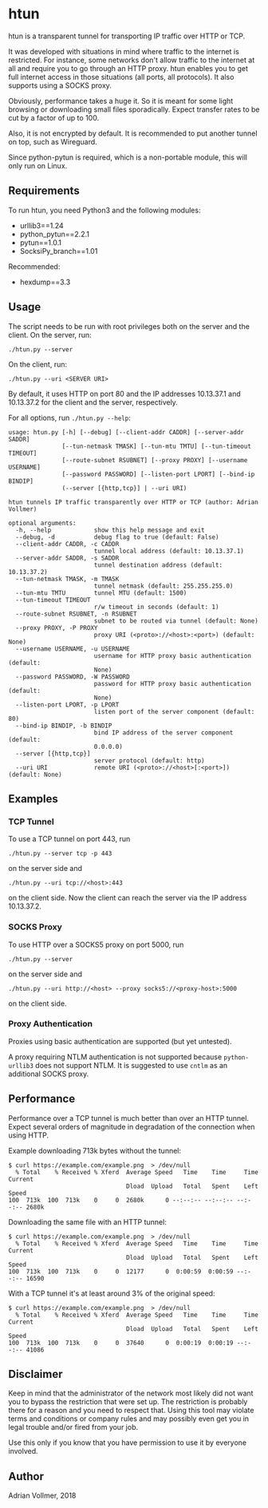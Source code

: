 htun
====

htun is a transparent tunnel for transporting IP traffic over HTTP or TCP.

It was developed with situations in mind where traffic to the internet is
restricted. For instance, some networks don't allow traffic to the internet
at all and require you to go through an HTTP proxy. htun enables you to get
full internet access in those situations (all ports, all protocols). It also
supports using a SOCKS proxy.

Obviously, performance takes a huge it. So it is meant for some light
browsing or downloading small files sporadically. Expect transfer rates to
be cut by a factor of up to 100.

Also, it is not encrypted by default. It is recommended to put another
tunnel on top, such as Wireguard.

Since python-pytun is required, which is a non-portable module, this will
only run on Linux.


Requirements
------------

To run htun, you need Python3 and the following modules:
* urllib3==1.24
* python_pytun==2.2.1
* pytun==1.0.1
* SocksiPy_branch==1.01

Recommended:

* hexdump==3.3


Usage
-----

The script needs to be run with root privileges both on the server and the
client. On the server, run:

    ./htun.py --server

On the client, run:

    ./htun.py --uri <SERVER URI>

By default, it uses HTTP on port 80 and the IP addresses 10.13.37.1 and
10.13.37.2 for the client and the server, respectively.

For all options, run `./htun.py --help`:

    usage: htun.py [-h] [--debug] [--client-addr CADDR] [--server-addr SADDR]
                   [--tun-netmask TMASK] [--tun-mtu TMTU] [--tun-timeout TIMEOUT]
                   [--route-subnet RSUBNET] [--proxy PROXY] [--username USERNAME]
                   [--password PASSWORD] [--listen-port LPORT] [--bind-ip BINDIP]
                   (--server [{http,tcp}] | --uri URI)

    htun tunnels IP traffic transparently over HTTP or TCP (author: Adrian
    Vollmer)

    optional arguments:
      -h, --help            show this help message and exit
      --debug, -d           debug flag to true (default: False)
      --client-addr CADDR, -c CADDR
                            tunnel local address (default: 10.13.37.1)
      --server-addr SADDR, -s SADDR
                            tunnel destination address (default: 10.13.37.2)
      --tun-netmask TMASK, -m TMASK
                            tunnel netmask (default: 255.255.255.0)
      --tun-mtu TMTU        tunnel MTU (default: 1500)
      --tun-timeout TIMEOUT
                            r/w timeout in seconds (default: 1)
      --route-subnet RSUBNET, -n RSUBNET
                            subnet to be routed via tunnel (default: None)
      --proxy PROXY, -P PROXY
                            proxy URI (<proto>://<host>:<port>) (default: None)
      --username USERNAME, -u USERNAME
                            username for HTTP proxy basic authentication (default:
                            None)
      --password PASSWORD, -W PASSWORD
                            password for HTTP proxy basic authentication (default:
                            None)
      --listen-port LPORT, -p LPORT
                            listen port of the server component (default: 80)
      --bind-ip BINDIP, -b BINDIP
                            bind IP address of the server component (default:
                            0.0.0.0)
      --server [{http,tcp}]
                            server protocol (default: http)
      --uri URI             remote URI (<proto>://<host>[:<port>]) (default: None)

Examples
--------

### TCP Tunnel

To use a TCP tunnel on port 443, run

    ./htun.py --server tcp -p 443

on the server side and

    ./htun.py --uri tcp://<host>:443

on the client side. Now the client can reach the server via the IP address
10.13.37.2.

### SOCKS Proxy

To use HTTP over a SOCKS5 proxy on port 5000, run

    ./htun.py --server

on the server side and

    ./htun.py --uri http://<host> --proxy socks5://<proxy-host>:5000

on the client side.

### Proxy Authentication

Proxies using basic authentication are supported (but yet untested).

A proxy requiring NTLM authentication is not supported because
`python-urllib3` does not support NTLM. It is suggested to use `cntlm` as an
additional SOCKS proxy.


Performance
-----------

Performance over a TCP tunnel is much better than over an HTTP tunnel.
Expect several orders of magnitude in degradation of the connection when
using HTTP.

Example downloading 713k bytes without the tunnel:

	$ curl https://example.com/example.png  > /dev/null
	  % Total    % Received % Xferd  Average Speed   Time    Time     Time  Current
									 Dload  Upload   Total   Spent    Left  Speed
	100  713k  100  713k    0     0  2680k      0 --:--:-- --:--:-- --:--:-- 2680k

Downloading the same file with an HTTP tunnel:

	$ curl https://example.com/example.png  > /dev/null
	  % Total    % Received % Xferd  Average Speed   Time    Time     Time  Current
									 Dload  Upload   Total   Spent    Left  Speed
    100  713k  100  713k    0     0  12177      0  0:00:59  0:00:59 --:--:-- 16590

With a TCP tunnel it's at least around 3% of the original speed:

    $ curl https://example.com/example.png  > /dev/null
      % Total    % Received % Xferd  Average Speed   Time    Time     Time Current
                                     Dload  Upload   Total   Spent    Left Speed
    100  713k  100  713k    0     0  37640      0  0:00:19  0:00:19 --:--:-- 41086


Disclaimer
----------

Keep in mind that the administrator of the network most likely did not want
you to bypass the restriction that were set up. The restriction is probably
there for a reason and you need to respect that. Using this tool may violate
terms and conditions or company rules and may possibly even get you in legal
trouble and/or fired from your job.

Use this only if you know that you have permission to use it by everyone
involved.


Author
------

Adrian Vollmer, 2018
